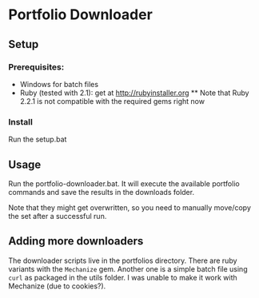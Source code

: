 # Portfolio Downloader #

## Setup ##

### Prerequisites: ###
* Windows for batch files
* Ruby (tested with 2.1): get at http://rubyinstaller.org
** Note that Ruby 2.2.1 is not compatible with the required gems right now

### Install ###
Run the setup.bat

## Usage ##
Run the portfolio-downloader.bat.
It will execute the available portfolio commands and save the results in the downloads folder.

Note that they might get overwritten, so you need to manually move/copy the set after a successful run.

## Adding more downloaders ##
The downloader scripts live in the portfolios directory.
There are ruby variants with the `Mechanize` gem.
Another one is a simple batch file using `curl` as packaged in the utils folder. I was unable to make it work with Mechanize (due to cookies?).